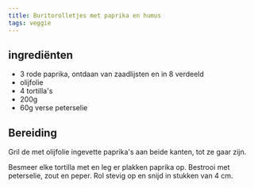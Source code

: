 ```yaml
---
title: Buritorolletjes met paprika en humus
tags: veggie
---
```


## ingrediënten
* 3 rode paprika, ontdaan van zaadlijsten en in 8 verdeeld
* olijfolie
* 4 tortilla's
* 200g 
* 60g verse peterselie

##  Bereiding 

Gril de met olijfolie ingevette paprika's aan beide kanten, tot ze gaar zijn.

Besmeer elke tortilla met  en leg er plakken paprika op. Bestrooi met peterselie, zout en peper. Rol stevig op en snijd in stukken van 4 cm.

